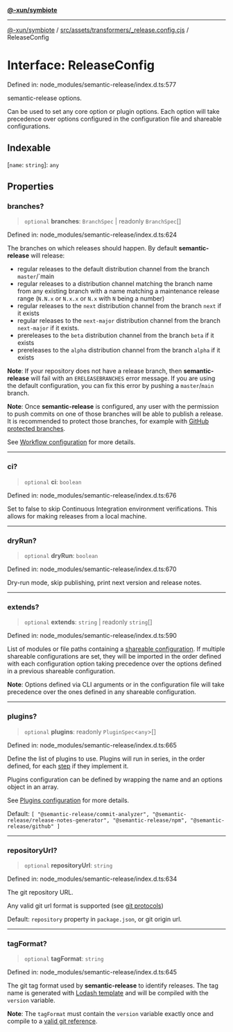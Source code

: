 [**@-xun/symbiote**](../../../../../README.md)

***

[@-xun/symbiote](../../../../../README.md) / [src/assets/transformers/\_release.config.cjs](../README.md) / ReleaseConfig

# Interface: ReleaseConfig

Defined in: node\_modules/semantic-release/index.d.ts:577

semantic-release options.

Can be used to set any core option or plugin options.
Each option will take precedence over options configured in the
configuration file and shareable configurations.

## Indexable

\[`name`: `string`\]: `any`

## Properties

### branches?

> `optional` **branches**: `BranchSpec` \| readonly `BranchSpec`[]

Defined in: node\_modules/semantic-release/index.d.ts:624

The branches on which releases should happen. By default
**semantic-release** will release:

 * regular releases to the default distribution channel from the
   branch `master`/`main
 * regular releases to a distribution channel matching the branch
   name from any existing branch with a name matching a maintenance
   release range (`N.N.x` or `N.x.x` or `N.x` with `N` being a
   number)
 * regular releases to the `next` distribution channel from the
   branch `next` if it exists
 * regular releases to the `next-major` distribution channel from
   the branch `next-major` if it exists.
 * prereleases to the `beta` distribution channel from the branch
   `beta` if it exists
 * prereleases to the `alpha` distribution channel from the branch
   `alpha` if it exists

**Note**: If your repository does not have a release branch, then
**semantic-release** will fail with an `ERELEASEBRANCHES` error
message. If you are using the default configuration, you can fix
this error by pushing a `master`/`main` branch.

**Note**: Once **semantic-release** is configured, any user with the
permission to push commits on one of those branches will be able to
publish a release. It is recommended to protect those branches, for
example with [GitHub protected branches](https://help.github.com/articles/about-protected-branches).

See [Workflow configuration](https://semantic-release.gitbook.io/semantic-release/usage/workflow-configuration#workflow-configuration)
for more details.

***

### ci?

> `optional` **ci**: `boolean`

Defined in: node\_modules/semantic-release/index.d.ts:676

Set to false to skip Continuous Integration environment verifications.
This allows for making releases from a local machine.

***

### dryRun?

> `optional` **dryRun**: `boolean`

Defined in: node\_modules/semantic-release/index.d.ts:670

Dry-run mode, skip publishing, print next version and release notes.

***

### extends?

> `optional` **extends**: `string` \| readonly `string`[]

Defined in: node\_modules/semantic-release/index.d.ts:590

List of modules or file paths containing a
[shareable configuration](https://semantic-release.gitbook.io/semantic-release/usage/shareable-configurations).
If multiple shareable configurations are set, they will be imported
in the order defined with each configuration option taking
precedence over the options defined in a previous shareable
configuration.

**Note**: Options defined via CLI arguments or in the configuration
file will take precedence over the ones defined in any shareable
configuration.

***

### plugins?

> `optional` **plugins**: readonly `PluginSpec`\<`any`\>[]

Defined in: node\_modules/semantic-release/index.d.ts:665

Define the list of plugins to use. Plugins will run in series, in
the order defined, for each [step](https://semantic-release.gitbook.io/semantic-release/#release-steps)
if they implement it.

Plugins configuration can be defined by wrapping the name and an
options object in an array.

See [Plugins configuration](https://semantic-release.gitbook.io/semantic-release/usage/plugins#plugins)
for more details.

Default: `[
    "@semantic-release/commit-analyzer",
    "@semantic-release/release-notes-generator",
    "@semantic-release/npm",
    "@semantic-release/github"
]`

***

### repositoryUrl?

> `optional` **repositoryUrl**: `string`

Defined in: node\_modules/semantic-release/index.d.ts:634

The git repository URL.

Any valid git url format is supported (see
[git protocols](https://git-scm.com/book/en/v2/Git-on-the-Server-The-Protocols))

Default: `repository` property in `package.json`, or git origin url.

***

### tagFormat?

> `optional` **tagFormat**: `string`

Defined in: node\_modules/semantic-release/index.d.ts:645

The git tag format used by **semantic-release** to identify
releases. The tag name is generated with [Lodash template](https://lodash.com/docs#template)
and will be compiled with the `version` variable.

**Note**: The `tagFormat` must contain the `version` variable
exactly once and compile to a
[valid git reference](https://git-scm.com/docs/git-check-ref-format#_description).
